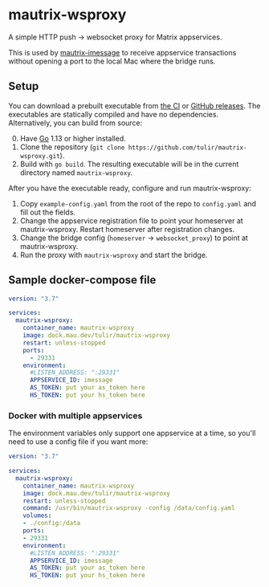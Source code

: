 # mautrix-wsproxy
A simple HTTP push -> websocket proxy for Matrix appservices.

This is used by [mautrix-imessage](https://github.com/tulir/mautrix-imessage)
to receive appservice transactions without opening a port to the local Mac
where the bridge runs.

## Setup
You can download a prebuilt executable from [the CI](https://mau.dev/tulir/mautrix-wsproxy/-/pipelines)
or [GitHub releases](https://github.com/tulir/mautrix-wsproxy/releases). The executables are statically
compiled and have no dependencies. Alternatively, you can build from source:

0. Have [Go](https://golang.org/) 1.13 or higher installed.
1. Clone the repository (`git clone https://github.com/tulir/mautrix-wsproxy.git`).
2. Build with `go build`. The resulting executable will be in the current directory named `mautrix-wsproxy`.

After you have the executable ready, configure and run mautrix-wsproxy:

1. Copy `example-config.yaml` from the root of the repo to `config.yaml` and fill out the fields.
2. Change the appservice registration file to point your homeserver at mautrix-wsproxy.
   Restart homeserver after registration changes.
3. Change the bridge config (`homeserver` -> `websocket_proxy`) to point at mautrix-wsproxy.
4. Run the proxy with `mautrix-wsproxy` and start the bridge.

## Sample docker-compose file
```yaml
version: "3.7"

services:
  mautrix-wsproxy:
    container_name: mautrix-wsproxy
    image: dock.mau.dev/tulir/mautrix-wsproxy
    restart: unless-stopped
    ports:
      - 29331
    environment:
      #LISTEN_ADDRESS: ":29331"
      APPSERVICE_ID: imessage
      AS_TOKEN: put your as_token here
      HS_TOKEN: put your hs_token here
```

### Docker with multiple appservices
The environment variables only support one appservice at a time, so you'll need to use a config file if you want more:

```yaml
version: "3.7"

services:
  mautrix-wsproxy:
    container_name: mautrix-wsproxy
    image: dock.mau.dev/tulir/mautrix-wsproxy
    restart: unless-stopped
    command: /usr/bin/mautrix-wsproxy -config /data/config.yaml
    volumes:
    - ./config:/data
    ports:
    - 29331
    environment:
      #LISTEN_ADDRESS: ":29331"
      APPSERVICE_ID: imessage
      AS_TOKEN: put your as_token here
      HS_TOKEN: put your hs_token here
```
